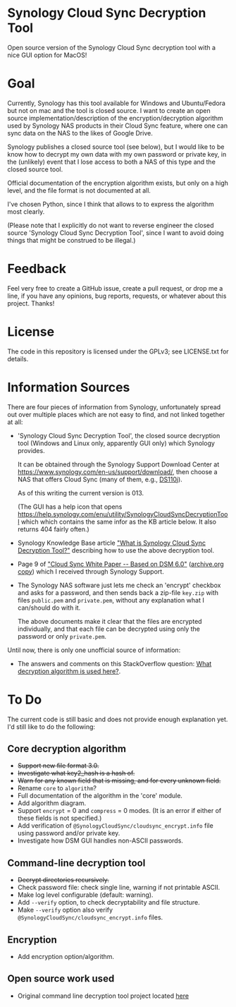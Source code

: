 # Synology Cloud Sync Decryption Tool
Open source version of the Synology Cloud Sync decryption tool with a nice GUI option for MacOS!

# Goal

Currently, Synology has this tool available for Windows and Ubuntu/Fedora but not on mac and the tool is closed source.
I want to create an open source implementation/description of the encryption/decryption
algorithm used by Synology NAS products in their Cloud Sync feature, where one
can sync data on the NAS to the likes of Google Drive.

Synology publishes a closed source tool (see below), but I would like to be
know how to decrypt my own data with my own password or private key, in the
(unlikely) event that I lose access to both a NAS of this type and the closed
source tool.

Official documentation of the encryption algorithm exists, but only on a high
level, and the file format is not documented at all.

I've chosen Python, since I think that allows to to express the algorithm most
clearly.

(Please note that I explicitly do not want to reverse engineer the closed
source 'Synology Cloud Sync Decryption Tool', since I want to avoid doing
things that might be construed to be illegal.)


# Feedback

Feel very free to create a GitHub issue, create a pull request, or drop me a
line, if you have any opinions, bug reports, requests, or whatever about this
project.  Thanks!

# License

The code in this repository is licensed under the GPLv3; see LICENSE.txt for
details.

# Information Sources

There are four pieces of information from Synology, unfortunately spread out
over multiple places which are not easy to find, and not linked together at
all:

 * 'Synology Cloud Sync Decryption Tool', the closed source decryption tool
   (Windows and Linux only, apparently GUI only) which Synology provides.

   It can be obtained through the Synology Support Download Center at
   https://www.synology.com/en-us/support/download/, then choose a NAS that
   offers Cloud Sync (many of them, e.g.,
   [DS110j](https://www.synology.com/en-us/support/download/DS110j)).

   As of this writing the current version is 013.

   (The GUI has a help icon that opens
   https://help.synology.com/enu/utility/SynologyCloudSyncDecryptionTool which
   which contains the same infor as the KB article below.  It also returns
   404 fairly often.)
   
 * Synology Knowledge Base article ["What is Synology Cloud Sync Decryption
   Tool?"](https://www.synology.com/en-global/knowledgebase/DSM/tutorial/Application/What_is_Synology_Cloud_Sync_Decryption_Tool)
   describing how to use the above decryption tool.

 * Page 9 of ["Cloud Sync White Paper -- Based on DSM
   6.0"](https://global.download.synology.com/download/Document/WhitePaper/Synology_Cloud_Sync_White_Paper-Based_on_DSM_6.0.pdf)
([archive.org copy](https://web.archive.org/web/20160606190954/https://global.download.synology.com/download/Document/WhitePaper/Synology_Cloud_Sync_White_Paper-Based_on_DSM_6.0.pdf))
   which I received through Synology Support.

 * The Synology NAS software just lets me check an 'encrypt' checkbox and asks
   for a password, and then sends back a zip-file `key.zip` with files
   `public.pem` and `private.pem`, without any explanation what I can/should do
   with it.

   The above documents make it clear that the files are encrypted individually,
   and that each file can be decrypted using only the password or only
   `private.pem`.
 
Until now, there is only one unofficial source of information:

 - The answers and comments on this StackOverflow question: [What decryption algorithm is
   used here?](http://security.stackexchange.com/q/124838/3617).

# To Do

The current code is still basic and does not provide enough explanation yet.  I'd still like to do the following:

## Core decryption algorithm

* ~~Support new file format 3.0.~~
* ~~Investigate what key2_hash is a hash of.~~
* ~~Warn for any known field that is missing, and for every unknown field.~~
* Rename `core` to `algorithm`?
* Full documentation of the algorithm in the 'core' module.
* Add algorithm diagram.
* Support `encrypt` = 0 and `compress` = 0 modes.  (It is an error if either of these fields is not specified.)
* Add verification of `@SynologyCloudSync/cloudsync_encrypt.info` file using password and/or private key.
* Investigate how DSM GUI handles non-ASCII passwords.

## Command-line decryption tool

* ~~Decrypt directories recursively.~~
* Check password file: check single line, warning if not printable ASCII.
* Make log level configurable (default: warning).
* Add `--verify` option, to check decryptability and file structure.
* Make `--verify` option also verify `@SynologyCloudSync/cloudsync_encrypt.info` files.

## Encryption

* Add encryption option/algorithm.

## Open source work used

* Original command line decryption tool project located [here](https://github.com/marnix/synology-decrypt) 
